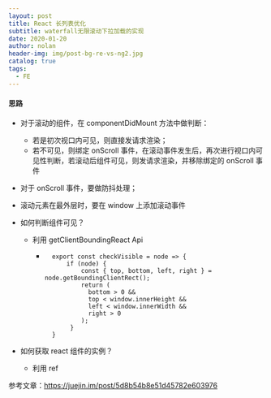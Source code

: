 ```yaml
---
layout: post
title: React 长列表优化
subtitle: waterfall无限滚动下拉加载的实现
date: 2020-01-20
author: nolan
header-img: img/post-bg-re-vs-ng2.jpg
catalog: true
tags:
  - FE
---
```


#### 思路

- 对于滚动的组件，在 componentDidMount 方法中做判断：

  - 若是初次视口内可见，则直接发请求渲染；
  - 若不可见，则绑定 onScroll 事件，在滚动事件发生后，再次进行视口内可见性判断，若滚动后组件可见，则发请求渲染，并移除绑定的 onScroll 事件

- 对于 onScroll 事件，要做防抖处理；
- 滚动元素在最外层时，要在 window 上添加滚动事件

- 如何判断组件可见？

  - 利用 getClientBoundingReact Api

    -       export const checkVisible = node => {
                if (node) {
                    const { top, bottom, left, right } = node.getBoundingClientRect();
                    return (
                      bottom > 0 &&
                      top < window.innerHeight &&
                      left < window.innerWidth &&
                      right > 0
                    );
                 }
            }

- 如何获取 react 组件的实例？
  - 利用 ref

参考文章：https://juejin.im/post/5d8b54b8e51d45782e603976
